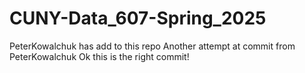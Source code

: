 # CUNY-Data_607-Spring_2025

PeterKowalchuk has add to this repo
Another attempt at commit from PeterKowalchuk
Ok this is the right commit!